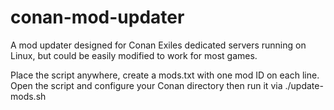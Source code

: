 # conan-mod-updater
A mod updater designed for Conan Exiles dedicated servers running on Linux, but could be easily modified to work for most games.



Place the script anywhere, create a mods.txt with one mod ID on each line. Open the script and configure your Conan directory then run it via ./update-mods.sh
